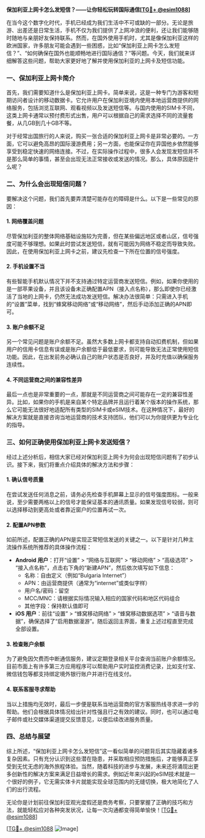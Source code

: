 **保加利亚上网卡怎么发短信？——让你轻松玩转国际通信[[TG💪+ @esim1088](https://t.me/s/esim1088)]**

在当今这个数字化时代，手机已经成为我们生活中不可或缺的一部分。无论是旅游、出差还是日常生活，手机不仅为我们提供了上网冲浪的便利，还让我们能够随时随地与亲朋好友保持联系。然而，在国外使用手机时，尤其是像保加利亚这样的欧洲国家，许多朋友可能会遇到一些困惑，比如“保加利亚上网卡怎么发短信？”、“如何确保在国外也能顺畅地进行国际通信？”等问题。今天，我们就来详细解答这些问题，帮助大家更好地了解并使用保加利亚的上网卡及短信功能。

### 一、保加利亚上网卡简介

首先，我们需要知道什么是保加利亚上网卡。简单来说，这是一种专门为游客和短期访问者设计的移动数据卡。它允许用户在保加利亚境内使用本地运营商提供的网络服务，包括浏览互联网、观看视频以及发送短信等。与国内使用的SIM卡不同，这类上网卡通常以预付费形式出售，用户可以根据自己的需求选择不同的流量套餐，从几GB到几十GB不等。

对于经常出国旅行的人来说，购买一张合适的保加利亚上网卡是非常必要的。一方面，它可以避免高昂的国际漫游费用；另一方面，也能保证你在异国他乡依然能够享受到稳定快速的网络连接。不过，在实际操作过程中，很多人会发现发短信并不是那么简单的事情，甚至会出现无法正常接收或发送的情况。那么，具体原因是什么呢？

### 二、为什么会出现短信问题？

要解决这个问题，我们首先要弄清楚可能存在的障碍是什么。以下是一些常见的原因：

#### 1. 网络覆盖问题
尽管保加利亚的整体网络基础设施较为完善，但在某些偏远地区或者山区，信号强度可能不够理想。如果此时尝试发送短信，就有可能因为网络不稳定而导致失败。因此，在使用保加利亚上网卡之前，建议先检查一下所在位置的信号强度。

#### 2. 手机设置不当
有些智能手机默认情况下并不支持通过特定运营商发送短信。例如，如果你使用的是一部苹果设备，并且该设备未正确配置APN（接入点名称），那么即使你已经激活了当地的上网卡，仍然无法成功发送短信。解决办法很简单：只需进入手机的“设置”菜单，找到“蜂窝移动网络”或“移动网络”，然后手动添加正确的APN即可。

#### 3. 账户余额不足
另一个常见问题是账户余额不足。虽然大多数上网卡都支持自动扣费机制，但如果用户的信用卡信息有误或是账户余额低于最低要求，则可能导致无法正常使用短信功能。因此，在出发前务必确认自己的账户状态是否良好，并及时充值以确保服务连续性。

#### 4. 不同运营商之间的兼容性差异
最后一点也是非常重要的一点，那就是不同运营商之间可能存在一定的兼容性差异。比如，如果你的手机是来自某个特定品牌并且运行着某个版本的操作系统，那么它可能无法很好地适配所有类型的SIM卡或eSIM技术。在这种情况下，最好的解决方案就是直接咨询当地运营商的技术支持团队，他们可以为你提供更为专业化的指导。

### 三、如何正确使用保加利亚上网卡发送短信？

经过上述分析后，相信大家已经对保加利亚上网卡为何会出现短信问题有了初步认识。接下来，我们将重点介绍具体的解决方法和步骤：

#### 1. 确认信号质量
在尝试发送任何消息之前，请务必先检查手机屏幕上显示的信号强度图标。一般来说，至少需要两格以上的信号才能保证基本的通讯质量。如果发现信号较弱，则可以选择移动到更高处或者靠近窗户的位置再试一次。

#### 2. 配置APN参数
如前所述，配置正确的APN是实现正常短信发送的关键之一。以下是针对几种主流操作系统所推荐的具体操作流程：
   - **Android 用户**：打开“设置” > “网络与互联网” > “移动网络” > “高级选项” > “接入点名称”，点击右下角的“新建APN”，然后依次填写如下信息：
     - 名称：自由定义（例如“Bulgaria Internet”）
     - APN：由运营商提供（通常为“internet”或类似字样）
     - 用户名/密码：留空
     - MCC/MNC：请根据实际情况输入相应的国家代码和地区代码组合
     - 其他字段：保持默认值即可
   - **iOS 用户**：前往“设置” > “蜂窝移动网络” > “蜂窝移动数据选项” > “语音与数据”，确保选择了“启用数据漫游”。随后返回主界面，重复上述过程直至完成全部设置。

#### 3. 检查账户余额
为了避免因欠费而中断通信服务，建议定期登录相关平台查询当前账户余额情况。目前市面上有许多第三方应用程序可以帮助用户实时监控消费记录，比如支付宝、微信钱包等都支持绑定境外银行账户并进行在线支付。

#### 4. 联系客服寻求帮助
当以上措施均无效时，最后一步便是联系当地运营商的官方客服热线寻求进一步的帮助。他们会根据具体情况给出针对性强且行之有效的建议。同时，也可以通过电子邮件或社交媒体渠道提交反馈意见，以便后续改进服务质量。

### 四、总结与展望

综上所述，“保加利亚上网卡怎么发短信”这一看似简单的问题背后其实隐藏着诸多复杂因素。只有充分认识到这些潜在隐患，并采取相应预防措施后，才能够真正享受到无忧无虑的海外旅程体验。当然，随着科技的进步与发展，未来还将涌现出更多创新性的解决方案来满足日益增长的需求。例如近年来兴起的eSIM技术就是一个很好的例子，它无需实体卡片就能实现全球范围内的无缝切换，极大地简化了人们的出行流程。

无论你是计划前往保加利亚观光度假还是商务考察，只要掌握了正确的技巧和方法，就能轻松应对各种突发状况，让每一次沟通都变得简单愉快！[[TG💪+ @esim1088](https://t.me/s/esim1088)] 

[[TG💪+ @esim1088](https://t.me/s/esim1088) ![Image](https://i.postimg.cc/4NQfJmqS/Snipaste-2025-05-13-00-14-12.png)]